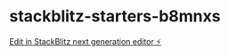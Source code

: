 # stackblitz-starters-b8mnxs

[Edit in StackBlitz next generation editor ⚡️](https://stackblitz.com/~/github.com/Niveditha1517/stackblitz-starters-b8mnxs)